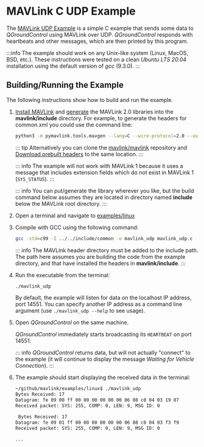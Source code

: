 # MAVLink C UDP Example

The [MAVLink UDP Example](https://github.com/mavlink/mavlink/tree/master/examples/linux) is a simple C example that sends some data to _QGroundControl_ using MAVLink over UDP.
_QGroundControl_ responds with heartbeats and other messages, which are then printed by this program.

:::info
The example should work on any Unix-like system (Linux, MacOS, BSD, etc.).
These instructions were tested on a clean _Ubuntu LTS 20.04_ installation using the default version of _gcc_ (9.3.0).
:::

## Building/Running the Example

The following instructions show how to build and run the example.

1. [Install MAVLink](../getting_started/installation.md) and [generate](../getting_started/generate_libraries.md) the MAVLink 2.0 libraries into the **mavlink/include** directory.
   For example, to generate the headers for common.xml you could use the command line:

   ```sh
   python3 -m pymavlink.tools.mavgen --lang=C --wire-protocol=2.0 --output=./include/ message_definitions/v1.0/common.xml
   ```

   ::: tip
   Alternatively you can clone the [mavlink/mavlink](https://github.com/mavlink/mavlink/) repository and [Download prebuilt headers](../index.md#prebuilt_libraries) to the same location.
   :::

   ::: info
   The example will not work with MAVLink 1 because it uses a message that includes extension fields which do not exist in MAVLink 1 (`SYS_STATUS`).
   :::

   ::: info
   You can put/generate the library wherever you like, but the build command below assumes they are located in directory named **include** below the MAVLink root directory.
   :::

2. Open a terminal and navigate to [examples/linux](https://github.com/mavlink/mavlink/tree/master/examples/linux)

3. Compile with GCC using the following command:

   ```sh
   gcc -std=c99 -I ../../include/common -o mavlink_udp mavlink_udp.c
   ```

   ::: info
   The MAVLink header directory must be added to the include path.
   The path here assumes you are building the code from the example directory, and that have installed the headers in **mavlink/include**.
   :::

4. Run the executable from the terminal:

   ```bash
   ./mavlink_udp
   ```

   By default, the example will listen for data on the localhost IP address, port 14551.
   You can specify another IP address as a command line argument (use `./mavlink_udp --help` to see usage).

5. Open _QGroundControl_ on the same machine.

   _QGroundControl_ immediately starts broadcasting its `HEARTBEAT` on port 14551.

   ::: info
   _QGroundControl_ returns data, but will not actually "connect" to the example (it will continue to display the message _Waiting for Vehicle Connection_).
   :::

6. The example should start displaying the received data in the terminal:

   ```sh
   ~/github/mavlink/examples/linux$ ./mavlink_udp
   Bytes Received: 17
   Datagram: fe 09 00 ff 00 00 00 00 00 00 06 08 c0 04 03 19 87
   Received packet: SYS: 255, COMP: 0, LEN: 9, MSG ID: 0

    Bytes Received: 17
   Datagram: fe 09 01 ff 00 00 00 00 00 00 06 08 c0 04 03 f3 f9
   Received packet: SYS: 255, COMP: 0, LEN: 9, MSG ID: 0

   ...
   ```
